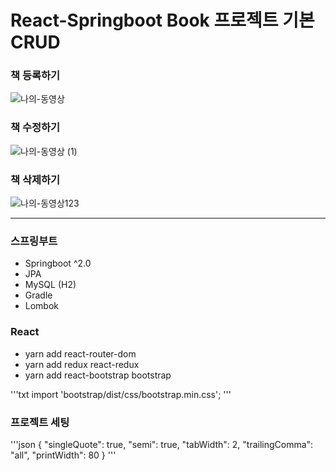 # React-Springboot Book 프로젝트 기본 CRUD

### 책 등록하기


![나의-동영상](https://user-images.githubusercontent.com/102012155/196654248-03dfdd40-6e99-4259-8ce1-5509dca1c87f.gif)

### 책 수정하기

![나의-동영상 (1)](https://user-images.githubusercontent.com/102012155/196656825-f04011eb-6e0c-422c-8f1c-e8c3f6355c8b.gif)


### 책 삭제하기

![나의-동영상123](https://user-images.githubusercontent.com/102012155/196657873-2c0c0076-cfb4-4e0c-a649-6ae811d874bc.gif)

-----------------

### 스프링부트

- Springboot ^2.0
- JPA
- MySQL (H2)
- Gradle
- Lombok

### React

- yarn add react-router-dom
- yarn add redux react-redux
- yarn add react-bootstrap bootstrap

'''txt
import 'bootstrap/dist/css/bootstrap.min.css';
'''

### 프로젝트 세팅

'''json
{
"singleQuote": true,
"semi": true,
"tabWidth": 2,
"trailingComma": "all",
"printWidth": 80
}
'''
